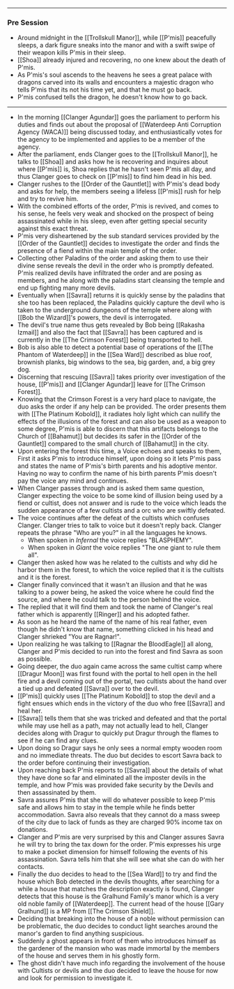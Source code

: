 ___
### Pre Session
- Around midnight in the [[Trollskull Manor]], while [[P'mis]] peacefully sleeps, a dark figure sneaks into the manor and with a swift swipe of their weapon kills P'mis in their sleep.
- [[Shoa]] already injured and recovering, no one knew about the death of P'mis.
- As P'mis's soul ascends to the heavens he sees a great palace with dragons carved into its walls and encounters a majestic dragon who tells P'mis that its not his time yet, and that he must go back.
- P'mis confused tells the dragon, he doesn't know how to go back.
___
- In the morning [[Clanger Agundar]] goes the parliament to perform his duties and finds out about the proposal of [[Waterdeep Anti Corruption Agency (WACA)]] being discussed today, and enthusiastically votes for the agency to be implemented and applies to be a member of the agency.
- After the parliament, ends Clanger goes to the [[Trollskull Manor]], he talks to [[Shoa]] and asks how he is recovering and inquires about where [[P'mis]] is, Shoa replies that he hasn't seen P'mis all day, and thus Clanger goes to check on [[P'mis]] to find him dead in his bed.
- Clanger rushes to the [[Order of the Gauntlet]] with P'mis's dead body and asks for help, the members seeing a lifeless [[P'mis]] rush for help and try to revive him.
- With the combined efforts of the order, P'mis is revived, and comes to his sense, he feels very weak and shocked on the prospect of being assassinated while in his sleep, even after getting special security against this exact threat.
- P'mis very disheartened by the sub standard services provided by the [[Order of the Gauntlet]] decides to investigate the order and finds the presence of a fiend within the main temple of the order.
- Collecting other Paladins of the order and asking them to use their divine sense reveals the devil in the order who is promptly defeated. P'mis realized devils have infiltrated the order and are posing as members, and he along with the paladins start cleansing the temple and end up fighting many more devils.
- Eventually when [[Savra]] returns it is quickly sense by the paladins that she too has been replaced, the Paladins quickly capture the devil who is taken to the underground dungeons of the temple where along with [[Bob the Wizard]]'s powers, the devil is interrogated.
- The devil's true name thus gets revealed by Bob being [[Rakasha Izmail]] and also the fact that [[Savra]] has been captured and is currently in the [[The Crimson Forest]] being transported to hell.
- Bob is also able to detect a potential base of operations of the [[The Phantom of Waterdeep]] in the [[Sea Ward]] described as blue roof, brownish planks, big windows to the sea, big garden, and, a big grey dog.
- Discerning that rescuing [[Savra]] takes priority over investigation of the house, [[P'mis]] and [[Clanger Agundar]] leave for [[The Crimson Forest]].
- Knowing that the Crimson Forest is a very hard place to navigate, the duo asks the order if any help can be provided. The order presents them with [[The Platinum Kobold]], it radiates holy light which can nullify the effects of the illusions of the forest and can also be used as a weapon to some degree, P'mis is able to discern that this artifacts belongs to the Church of [[Bahamut]] but decides its safer in the [[Order of the Gauntlet]] compared to the small church of [[Bahamut]] in the city.
- Upon entering the forest this time, a Voice echoes and speaks to them, First it asks P'mis to introduce himself, upon doing so it lets P'mis pass and states the name of P'mis's birth parents and his adoptive mentor. Having no way to confirm the name of his birth parents P'mis doesn't pay the voice any mind and continues.
- When Clanger passes through and is asked them same question, Clanger expecting the voice to be some kind of illusion being used by a fiend or cultist, does not answer and is rude to the voice which leads the sudden appearance of a few cultists and a orc who are swiftly defeated.
- The voice continues after the defeat of the cultists which confuses Clanger. Clanger tries to talk to voice but it doesn't reply back. Clanger repeats the phrase "Who are you?" in all the languages he knows.
	- When spoken in *Infernal* the voice replies "BLASPHEMY".
	- When spoken in *Giant* the voice replies "The one giant to rule them all".
- Clanger then asked how was he related to the cultists and why did he harbor them in the forest, to which the voice replied that it is the cultists and it is the forest.
- Clanger finally convinced that it wasn't an illusion and that he was talking to a power being, he asked the voice where he could find the source, and where he could talk to the person behind the voice.
- The replied that it will find them and took the name of Clanger's real father which is apparently [[Ringer]] and his adopted father.
- As soon as he heard the name of the name of his real father, even though he didn't know that name, something clicked in his head and Clanger shrieked "You are Ragnar!".
- Upon realizing he was talking to [[Ragnar the BloodEagle]] all along, Clanger and P'mis decided to run into the forest and find Savra as soon as possible.
- Going deeper, the duo again came across the same cultist camp where [[Dragur Moon]] was first found with the portal to hell open in the hell fire and a devil coming out of the portal, two cultists about the hand over a tied up and defeated [[Savra]] over to the devil.
- [[P'mis]] quickly uses [[The Platinum Kobold]] to stop the devil and a fight ensues which ends in the victory of the duo who free [[Savra]] and heal her.
- [[Savra]] tells them that she was tricked and defeated and that the portal while may use hell as a path, may not actually lead to hell, Clanger decides along with Dragur to quickly put Dragur through the flames to see if he can find any clues.
- Upon doing so Dragur says he only sees a normal empty wooden room and no immediate threats. The duo but decides to escort Savra back to the order before continuing their investigation.
- Upon reaching back P'mis reports to [[Savra]] about the details of what they have done so far and eliminated all the imposter devils in the temple, and how P'mis was provided fake security by the Devils and then assassinated by them.
- Savra assures P'mis that she will do whatever possible to keep P'mis safe and allows him to stay in the temple while he finds better accommodation. Savra also reveals that they cannot do a mass sweep of the city due to lack of funds as they are charged 90% income tax on donations.
- Clanger and P'mis are very surprised by this and Clanger assures Savra he will try to bring the tax down for the order. P'mis expresses his urge to make a pocket dimension for himself following the events of his assassination. Savra tells him that she will see what she can do with her contacts.
- Finally the duo decides to head to the [[Sea Ward]] to try and find the house which Bob detected in the devils thoughts, after searching for a while a house that matches the description exactly is found, Clanger detects that this house is the Gralhund Family's manor which is a very old noble family of [[Waterdeep]]. The current head of the house [[Gary Gralhund]] is a MP from [[The Crimson Shield]].
- Deciding that breaking into the house of a noble without permission can be problematic, the duo decides to conduct light searches around the manor's garden to find anything suspicious.
- Suddenly a ghost appears in front of them who introduces himself as the gardener of the mansion who was made immortal by the members of the house and serves them in his ghostly form.
- The ghost didn't have much info regarding the involvement of the house with Cultists or devils and the duo decided to leave the house for now and look for permission to investigate it.

